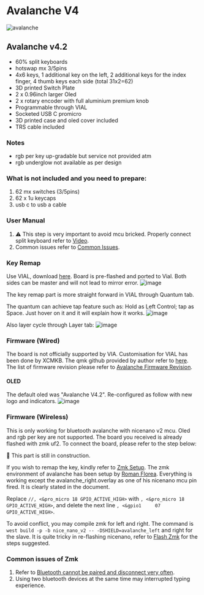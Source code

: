 # Avalanche V4

![avalanche](https://user-images.githubusercontent.com/79617315/204091295-ad4ab703-b964-4418-b809-15c3c8a2a32a.jpg)

## Avalanche v4.2 
- 60% split keyboards
- hotswap mx 3/5pins
- 4x6 keys, 1 additional key on the left, 2 additional keys for the index finger, 4 thumb keys each side (total 31x2=62)
- 3D printed Switch Plate
- 2 x 0.96inch larger Oled
- 2 x rotary encoder with full aluminium premium knob
- Programmable through VIAL
- Socketed USB C promicro
- 3D printed case and oled cover included
- TRS cable included

### Notes
- rgb per key up-gradable but service not provided atm
- rgb underglow not available as per design 

### What is not included and you need to prepare:
1. 62 mx switches (3/5pins)
2. 62 x 1u keycaps
3. usb c to usb a cable

### User Manual
1. :warning: This step is very important to avoid mcu bricked. Properly connect split keyboard refer to [Video](https://www.instagram.com/tv/CdpYrWBJuD9/?igshid=YmMyMTA2M2Y=). 
2. Common issues refer to [Common Issues](https://github.com/superxc3/xcmkb/blob/main/list%20of%20guide/common%20issues.md).

### Key Remap

Use VIAL, download [here](https://get.vial.today/download/). Board is pre-flashed and ported to Vial. Both sides can be master and will not lead to mirror error. 
![image](https://user-images.githubusercontent.com/79617315/233782793-ed9e6c6f-b836-4f29-8d29-f292aa9be4fa.png)

The key remap part is more straight forward in VIAL through Quantum tab. 

The quantum can achieve tap feature such as: Hold as Left Control; tap as Space. Just hover on it and it will explain how it works.
![image](https://user-images.githubusercontent.com/79617315/208881636-7c6481e0-e320-4ad1-b727-bb4b7e0616f4.png)

Also layer cycle through Layer tab:
![image](https://user-images.githubusercontent.com/79617315/208881348-fc678b95-c729-4dff-94a2-946d5032845c.png)

### Firmware (Wired)
The board is not officially supported by VIA. Customisation for VIAL has been done by XCMKB. The qmk github provided by author refer to [here](https://github.com/qmk/qmk_firmware/tree/master/keyboards/avalanche/v4). The list of firmware revision please refer to [Avalanche Firmware Revision](https://github.com/superxc3/xcmkb/blob/main/list%20of%20items/list%20of%20keyboards/60percent/avalanche/v4/firmware.md). 

#### OLED
The default oled was "Avalanche V4.2". Re-configured as follow with new logo and indicators. 
![image](https://user-images.githubusercontent.com/79617315/233784036-48ebecc5-75de-4528-9a7e-ba190e830fb4.png)


### Firmware (Wireless)
This is only working for bluetooth avalanche with nicenano v2 mcu. Oled and rgb per key are not supported. The board you received is already flashed with zmk uf2. To connect the board, please refer to the step below:

:construction: This part is still in construction.

If you wish to remap the key, kindly refer to [Zmk Setup](https://zmk.dev/docs/development/setup). The zmk environment of avalanche has been setup by [Roman Florea](https://github.com/romones/zmk-config). Everything is working except the avalanche_right.overlay as one of his nicenano mcu pin fired. It is clearly stated in the document.

Replace	`//, <&pro_micro 18 GPIO_ACTIVE_HIGH>` with `, <&pro_micro 18 GPIO_ACTIVE_HIGH>`, and delete the next line `, <&gpio1     07 GPIO_ACTIVE_HIGH>`.

To avoid conflict, you may compile zmk for left and right. The command is `west build -p -b nice_nano_v2 -- -DSHIELD=avalanche_left` and right for the slave. It is quite tricky in re-flashing nicenano, refer to [Flash Zmk](https://github.com/superxc3/xcmkb/tree/main/list%20of%20items/list%20of%20keyboards/60percent/sofle/sofle%20zmk#part-b-flash-zmk) for the steps suggested. 

### Common issues of Zmk
1. Refer to [Bluetooth cannot be paired and disconnect very often](https://github.com/superxc3/xcmkb/blob/main/list%20of%20guide/useful%20codes%20for%20zmk%20firmware.md). 
2. Using two bluetooth devices at the same time may interrupted typing experience. 

